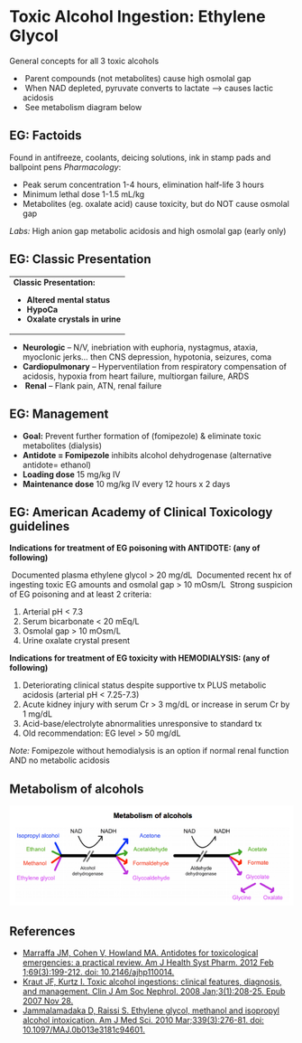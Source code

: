 


# Toxic Alcohol Ingestion: Ethylene Glycol

General concepts for all 3 toxic alcohols

-    Parent compounds (not metabolites) cause high osmolal gap
-    When NAD depleted, pyruvate converts to lactate --&gt; causes lactic acidosis
-    See metabolism diagram below

## EG: Factoids

Found in antifreeze, coolants, deicing solutions, ink in stamp pads and ballpoint pens
*Pharmacology*:
-   Peak serum concentration 1-4 hours, elimination half-life 3 hours
-   Minimum lethal dose 1-1.5 mL/kg 
-   Metabolites (eg. oxalate acid) cause toxicity, but do NOT cause osmolal gap

*Labs:* High anion gap metabolic acidosis and high osmolal gap (early only)

## EG: Classic Presentation 

<table>
<colgroup>
<col width="100%" />
</colgroup>
<tbody>
<tr class="odd">
<td><strong>Classic Presentation:<br />
</strong>
<ul>
<li><strong>Altered mental status</strong><br />
</li>
<li><strong>HypoCa</strong><br />
</li>
<li><strong>Oxalate crystals in urine</strong><br />
</li>
</ul></td>
</tr>
</tbody>
</table>

-   **Neurologic** – N/V, inebriation with euphoria, nystagmus, ataxia, myoclonic jerks… then CNS depression, hypotonia, seizures, coma
-   **Cardiopulmonary** – Hyperventilation from respiratory compensation of acidosis, hypoxia from heart failure, multiorgan failure, ARDS
-    **Renal** – Flank pain, ATN, renal failure

## EG: Management

-   **Goal:** Prevent further formation of (<span class="drug">fomipezole</span>) & eliminate toxic metabolites (dialysis)
-   **Antidote = <span class="drug">Fomipezole</span>** inhibits alcohol dehydrogenase (alternative antidote= ethanol)
-   **Loading dose** 15 mg/kg IV
-   **Maintenance dose** 10 mg/kg IV every 12 hours x 2 days 

## EG: American Academy of Clinical Toxicology guidelines

**Indications for treatment of EG poisoning with ANTIDOTE: (any of following)**

 Documented plasma ethylene glycol &gt; 20 mg/dL
 Documented recent hx of ingesting toxic EG amounts and osmolal gap &gt; 10 mOsm/L
 Strong suspicion of EG poisoning and at least 2 criteria:
1.  Arterial pH &lt; 7.3
2.  Serum bicarbonate &lt; 20 mEq/L
3.  Osmolal gap &gt; 10 mOsm/L
4.  Urine oxalate crystal present

**Indications for treatment of EG toxicity with HEMODIALYSIS: (any of following)**
1.  Deteriorating clinical status despite supportive tx PLUS metabolic acidosis (arterial pH &lt; 7.25-7.3)
2.  Acute kidney injury with serum Cr &gt; 3 mg/dL or increase in serum Cr by 1 mg/dL
3.  Acid-base/electrolyte abnormalities unresponsive to standard tx
4.  Old recommendation: EG level &gt; 50 mg/dL

*Note:* <span class="drug">Fomipezole</span> without hemodialysis is an option if normal renal function AND no metabolic acidosis

## Metabolism of alcohols

![](image-0.png)

## References

-   [Marraffa JM, Cohen V, Howland MA. Antidotes for toxicological emergencies: a practical review. Am J Health Syst Pharm. 2012 Feb 1;69(3):199-212. doi: 10.2146/ajhp110014.](https://www.ncbi.nlm.nih.gov/pubmed/?term=22261941)
-   [Kraut JF, Kurtz I. Toxic alcohol ingestions: clinical features, diagnosis, and management. Clin J Am Soc Nephrol. 2008 Jan;3(1):208-25. Epub 2007 Nov 28.](https://www.ncbi.nlm.nih.gov/pubmed/?term=18045860)
-   [Jammalamadaka D, Raissi S. Ethylene glycol, methanol and isopropyl alcohol intoxication. Am J Med Sci. 2010 Mar;339(3):276-81. doi: 10.1097/MAJ.0b013e3181c94601.](https://www.ncbi.nlm.nih.gov/pubmed/?term=20090509)
